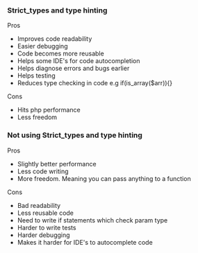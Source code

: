 ### Strict_types and type hinting

Pros
- Improves code readability
- Easier debugging
- Code becomes more reusable
- Helps some IDE's for code autocompletion
- Helps diagnose errors and bugs earlier
- Helps testing
- Reduces type checking in code e.g if(is_array($arr)){}

Cons
- Hits php performance
- Less freedom

### Not using Strict_types and type hinting

Pros
- Slightly better performance
- Less code writing
- More freedom. Meaning you can pass anything to a function


Cons
- Bad readability
- Less reusable code
- Need to write if statements which check param type
- Harder to write tests 
- Harder debugging
- Makes it harder for IDE's to autocomplete code